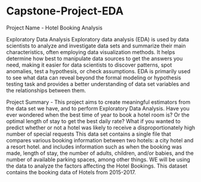 # Capstone-Project-EDA
Project Name - Hotel Booking Analysis

Exploratory Data Analysis
Exploratory data analysis (EDA) is used by data scientists to analyze and investigate data sets and summarize their main characteristics, often employing data visualization methods. It helps determine how best to manipulate data sources to get the answers you need, making it easier for data scientists to discover patterns, spot anomalies, test a hypothesis, or check assumptions.
EDA is primarily used to see what data can reveal beyond the formal modeling or hypothesis testing task and provides a better understanding of data set variables and the relationships between them.


Project Summary -
This project aims to create meaningful estimators from the data set we have, and to perform Exploratory Data Analysis.
Have you ever wondered when the best time of year to book a hotel room is? Or the optimal length of stay to get the best daily rate? What if you wanted to predict whether or not a hotel was likely to receive a disproportionately high number of special requests
This data set contains a single file that compares various booking information between two hotels: a city hotel and a resort hotel. and includes information such as when the booking was made, length of stay, the number of adults, children, and/or babies, and the number of available parking spaces, among other things.
WE will be using the data to analyze the factors affecting the Hotel Bookings.
This dataset contains the booking data of Hotels from 2015-2017.

